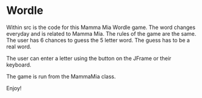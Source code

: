 # Wordle

Within src is the code for this Mamma Mia Wordle game. The word changes everyday and is related to Mamma Mia. The rules of the game are the same. The user has 6 chances to guess the 5 letter word. The guess has to be a real word.

The user can enter a letter using the button on the JFrame or their keyboard.

The game is run from the MammaMia class.

Enjoy!
